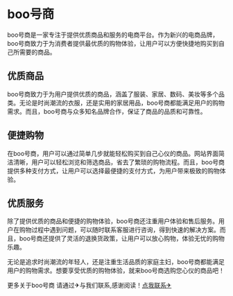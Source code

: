 # boo号商

boo号商是一家专注于提供优质商品和服务的电商平台。作为新兴的电商品牌，boo号商致力于为消费者提供最优质的购物体验，让用户可以方便快捷地购买到自己所需要的商品。

## 优质商品
boo号商致力于为用户提供优质的商品，涵盖了服装、家居、数码、美妆等多个品类。无论是时尚潮流的衣服，还是实用的家居用品，boo号商都能满足用户的购物需求。而且，boo号商与众多知名品牌合作，保证了商品的品质和可靠性。

## 便捷购物
在boo号商，用户可以通过简单几步就能轻松购买到自己心仪的商品。网站界面简洁清晰，用户可以轻松浏览和筛选商品，省去了繁琐的购物流程。而且，boo号商提供多种支付方式，让用户可以选择最便捷的支付方式，为用户带来极致的购物体验。

## 优质服务
除了提供优质的商品和便捷的购物体验，boo号商还注重用户体验和售后服务。用户在购物过程中遇到问题，可以随时联系客服进行咨询，得到快速的解决方案。而且，boo号商还提供了灵活的退换货政策，让用户可以放心购物，体验无忧的购物乐趣。

无论是追求时尚潮流的年轻人，还是注重生活品质的家庭主妇，boo号商都能满足用户的购物需求。想要享受优质的购物体验，就来boo号商选购您心仪的商品吧！

更多关于boo号商 请通过✈与我们联系,感谢阅读！[点我联系✈](https://www.k02.cc)